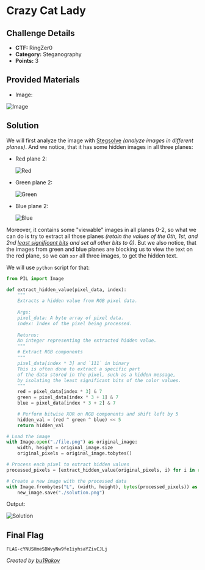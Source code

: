 # Crazy Cat Lady

## Challenge Details 

- **CTF:** RingZer0
- **Category:** Steganography
- **Points:** 3

## Provided Materials

- Image:

![Image](./file.png)


## Solution

We will first analyze the image with [Stegsolve](https://wiki.bi0s.in/steganography/stegsolve/) *(analyze images in different planes)*. And we notice, that it has some hidden images in all three planes:

- Red plane 2:

	![Red](./red_plane_2.bmp)
	
- Green plane 2:

	![Green](./green_plane_2.bmp)
	
- Blue plane 2:

	![Blue](./blue_plane_2.bmp)
	
Moreover, it contains some "viewable" images in all planes 0-2, so what we can do is try to extract all those planes *(retain the values of the 0th, 1st, and 2nd [least significant bits](https://medium.com/swlh/lsb-image-steganography-using-python-2bbbee2c69a2) and set all other bits to 0)*. But we also notice, that the images from green and blue planes are blocking us to view the text on the red plane, so we can `xor` all three images, to get the hidden text.

We will use `python` script for that:

```python
from PIL import Image

def extract_hidden_value(pixel_data, index):
    """
    Extracts a hidden value from RGB pixel data.
    
    Args:
    pixel_data: A byte array of pixel data.
    index: Index of the pixel being processed.
    
    Returns:
    An integer representing the extracted hidden value.
    """
    # Extract RGB components
    """
    pixel_data[index * 3] and `111` in binary
    This is often done to extract a specific part 
    of the data stored in the pixel, such as a hidden message, 
    by isolating the least significant bits of the color values.
    """
    red = pixel_data[index * 3] & 7
    green = pixel_data[index * 3 + 1] & 7
    blue = pixel_data[index * 3 + 2] & 7

    # Perform bitwise XOR on RGB components and shift left by 5
    hidden_val = (red ^ green ^ blue) << 5
    return hidden_val

# Load the image
with Image.open("./file.png") as original_image:
    width, height = original_image.size
    original_pixels = original_image.tobytes()

# Process each pixel to extract hidden values
processed_pixels = [extract_hidden_value(original_pixels, i) for i in range(width * height)]

# Create a new image with the processed data
with Image.frombytes("L", (width, height), bytes(processed_pixels)) as new_image:
    new_image.save("./solution.png")
```

Output:

![Solution](./solution.png)


## Final Flag

`FLAG-cYNUSHmeSBWvyNw9fe1iyhsaYZivCJLj`

*Created by [bu19akov](https://github.com/bu19akov)*

